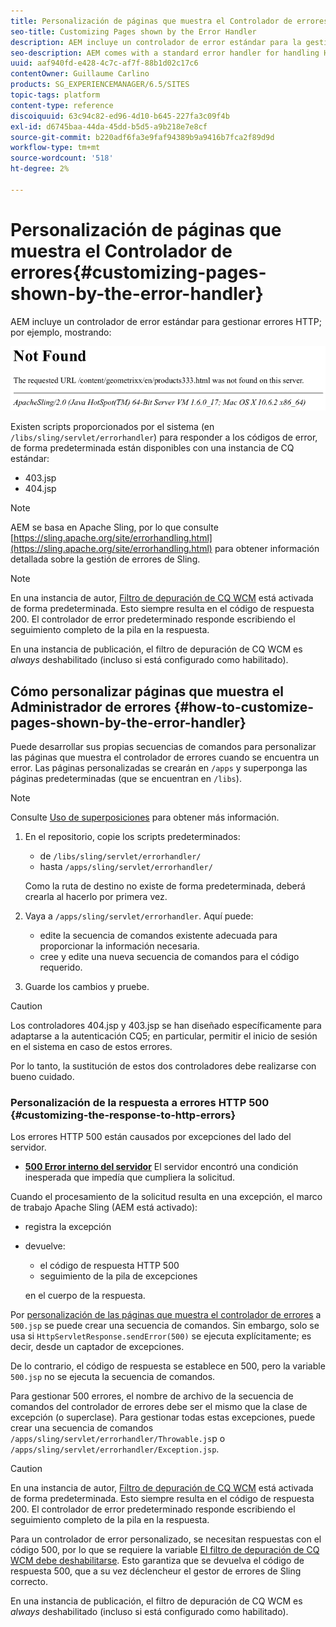```yaml
---
title: Personalización de páginas que muestra el Controlador de errores
seo-title: Customizing Pages shown by the Error Handler
description: AEM incluye un controlador de error estándar para la gestión de errores HTTP
seo-description: AEM comes with a standard error handler for handling HTTP errors
uuid: aaf940fd-e428-4c7c-af7f-88b1d02c17c6
contentOwner: Guillaume Carlino
products: SG_EXPERIENCEMANAGER/6.5/SITES
topic-tags: platform
content-type: reference
discoiquuid: 63c94c82-ed96-4d10-b645-227fa3c09f4b
exl-id: d6745baa-44da-45dd-b5d5-a9b218e7e8cf
source-git-commit: b220adf6fa3e9faf94389b9a9416b7fca2f89d9d
workflow-type: tm+mt
source-wordcount: '518'
ht-degree: 2%

---
```


# Personalización de páginas que muestra el Controlador de errores{#customizing-pages-shown-by-the-error-handler}

AEM incluye un controlador de error estándar para gestionar errores HTTP; por ejemplo, mostrando:

![chlimage_1-67](assets/chlimage_1-67a.png)

Existen scripts proporcionados por el sistema (en `/libs/sling/servlet/errorhandler`) para responder a los códigos de error, de forma predeterminada están disponibles con una instancia de CQ estándar:

* 403.jsp
* 404.jsp

>[!NOTE]
>
>AEM se basa en Apache Sling, por lo que consulte [https://sling.apache.org/site/errorhandling.html](https://sling.apache.org/site/errorhandling.html) para obtener información detallada sobre la gestión de errores de Sling.

>[!NOTE]
>
>En una instancia de autor, [Filtro de depuración de CQ WCM](/help/sites-deploying/osgi-configuration-settings.md) está activada de forma predeterminada. Esto siempre resulta en el código de respuesta 200. El controlador de error predeterminado responde escribiendo el seguimiento completo de la pila en la respuesta.
>
>En una instancia de publicación, el filtro de depuración de CQ WCM es *always* deshabilitado (incluso si está configurado como habilitado).

## Cómo personalizar páginas que muestra el Administrador de errores {#how-to-customize-pages-shown-by-the-error-handler}

Puede desarrollar sus propias secuencias de comandos para personalizar las páginas que muestra el controlador de errores cuando se encuentra un error. Las páginas personalizadas se crearán en `/apps` y superponga las páginas predeterminadas (que se encuentran en `/libs`).

>[!NOTE]
>
>Consulte [Uso de superposiciones](/help/sites-developing/overlays.md) para obtener más información.

1. En el repositorio, copie los scripts predeterminados:

   * de `/libs/sling/servlet/errorhandler/`
   * hasta `/apps/sling/servlet/errorhandler/`

   Como la ruta de destino no existe de forma predeterminada, deberá crearla al hacerlo por primera vez.

1. Vaya a `/apps/sling/servlet/errorhandler`. Aquí puede:

   * edite la secuencia de comandos existente adecuada para proporcionar la información necesaria.
   * cree y edite una nueva secuencia de comandos para el código requerido.

1. Guarde los cambios y pruebe.

>[!CAUTION]
>
>Los controladores 404.jsp y 403.jsp se han diseñado específicamente para adaptarse a la autenticación CQ5; en particular, permitir el inicio de sesión en el sistema en caso de estos errores.
>
>Por lo tanto, la sustitución de estos dos controladores debe realizarse con bueno cuidado.

### Personalización de la respuesta a errores HTTP 500 {#customizing-the-response-to-http-errors}

Los errores HTTP 500 están causados por excepciones del lado del servidor.

* **[500 Error interno del servidor](https://www.w3.org/Protocols/rfc2616/rfc2616-sec10.html)**
El servidor encontró una condición inesperada que impedía que cumpliera la solicitud.

Cuando el procesamiento de la solicitud resulta en una excepción, el marco de trabajo Apache Sling (AEM está activado):

* registra la excepción
* devuelve:

   * el código de respuesta HTTP 500
   * seguimiento de la pila de excepciones

   en el cuerpo de la respuesta.

Por [personalización de las páginas que muestra el controlador de errores](#how-to-customize-pages-shown-by-the-error-handler) a `500.jsp` se puede crear una secuencia de comandos. Sin embargo, solo se usa si `HttpServletResponse.sendError(500)` se ejecuta explícitamente; es decir, desde un captador de excepciones.

De lo contrario, el código de respuesta se establece en 500, pero la variable `500.jsp` no se ejecuta la secuencia de comandos.

Para gestionar 500 errores, el nombre de archivo de la secuencia de comandos del controlador de errores debe ser el mismo que la clase de excepción (o superclase). Para gestionar todas estas excepciones, puede crear una secuencia de comandos `/apps/sling/servlet/errorhandler/Throwable.js`p o `/apps/sling/servlet/errorhandler/Exception.jsp`.

>[!CAUTION]
>
>En una instancia de autor, [Filtro de depuración de CQ WCM](/help/sites-deploying/osgi-configuration-settings.md) está activada de forma predeterminada. Esto siempre resulta en el código de respuesta 200. El controlador de error predeterminado responde escribiendo el seguimiento completo de la pila en la respuesta.
>
>Para un controlador de error personalizado, se necesitan respuestas con el código 500, por lo que se requiere la variable [El filtro de depuración de CQ WCM debe deshabilitarse](/help/sites-deploying/osgi-configuration-settings.md). Esto garantiza que se devuelva el código de respuesta 500, que a su vez déclencheur el gestor de errores de Sling correcto.
>
>En una instancia de publicación, el filtro de depuración de CQ WCM es *always* deshabilitado (incluso si está configurado como habilitado).
